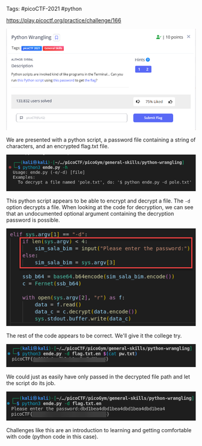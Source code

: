 Tags: #picoCTF-2021 #python

https://play.picoctf.org/practice/challenge/166

![](../../../_attachments/Pasted%20image%2020240425184526.png)

We are presented with a python script, a password file containing a string of characters, and an encrypted flag.txt file.

![](../../../_attachments/Pasted%20image%2020240425185129.png)

This python script appears to be able to encrypt and decrypt a file. The `-d` option decrypts a file. When looking at the code for decryption, we can see that an undocumented optional argument containing the decryption password is possible.

![](../../../_attachments/Pasted%20image%2020240425185633.png)

The rest of the code appears to be correct. We'll give it the college try.

![](../../../_attachments/Pasted%20image%2020240425185724.png)

We could just as easily have only passed in the decrypted file path and let the script do its job.

![](../../../_attachments/Pasted%20image%2020240425185920.png)

Challenges like this are an introduction to learning and getting comfortable with code (python code in this case).
